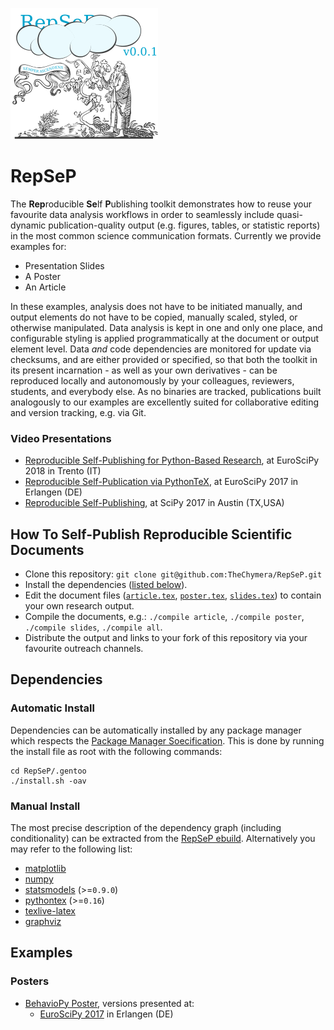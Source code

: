 [![RepSeP Logo](img/repsep.png?raw=true "RepSeP Logo")](https://github.com/TheChymera/RepSeP/releases/tag/0.0.1)

# RepSeP

The **Rep**roducible **Se**lf **P**ublishing toolkit demonstrates how to reuse your favourite data analysis workflows in order to seamlessly include quasi-dynamic publication-quality output (e.g. figures, tables, or statistic reports) in the most common science communication formats. Currently we provide examples for:

* Presentation Slides
* A Poster
* An Article

In these examples, analysis does not have to be initiated manually, and output elements do not have to be copied, manually scaled, styled, or otherwise manipulated.
Data analysis is kept in one and only one place, and configurable styling is applied programmatically at the document or output element level.
Data *and* code dependencies are monitored for update via checksums, and are either provided or specified, so that both the toolkit in its present incarnation - as well as your own derivatives - can be reproduced locally and autonomously by your colleagues, reviewers, students, and everybody else.
As no binaries are tracked, publications built analogously to our examples are excellently suited for collaborative editing and version tracking, e.g. via Git.

### Video Presentations

* [Reproducible Self-Publishing for Python-Based Research](https://youtu.be/WbjQYBuyKdk), at EuroSciPy 2018 in Trento (IT)
* [Reproducible Self-Publication via PythonTeX](https://www.youtube.com/watch?v=bu9_338Q7rU), at EuroSciPy 2017 in Erlangen (DE)
* [Reproducible Self-Publishing](https://www.youtube.com/watch?v=8AD4mtXJhpE), at SciPy 2017 in Austin (TX,USA)

## How To Self-Publish Reproducible Scientific Documents

* Clone this repository: `git clone git@github.com:TheChymera/RepSeP.git`
* Install the dependencies ([listed below](#dependencies)).
* Edit the document files ([`article.tex`](article.tex), [`poster.tex`](poster.tex), [`slides.tex`](slides.tex)) to contain your own research output.
* Compile the documents, e.g.: `./compile article`, `./compile poster`, `./compile slides`, `./compile all`.
* Distribute the output and links to your fork of this repository via your favourite outreach channels.

## Dependencies

### Automatic Install

Dependencies can be automatically installed by any package manager which respects the [Package Manager Soecification](https://dev.gentoo.org/~ulm/pms/head/pms.html).
This is done by running the install file as root with the following commands:

```
cd RepSeP/.gentoo
./install.sh -oav
```

### Manual Install

The most precise description of the dependency graph (including conditionality) can be extracted from the [RepSeP ebuild](.gentoo/sci-biology/repsep/repsep-99999.ebuild).
Alternatively you may refer to the following list:

* [matplotlib](https://matplotlib.org/)
* [numpy](https://www.numpy.org/)
* [statsmodels](https://www.statsmodels.org/stable/index.html) (>=`0.9.0`)
* [pythontex](https://github.com/gpoore/pythontex) (>=`0.16`)
* [texlive-latex](https://www.tug.org/texlive/)
* [graphviz](https://www.graphviz.org/)

## Examples

### Posters

* [BehavioPy Poster](https://bitbucket.org/TheChymera/behaviopy_repsep/), versions presented at:
	* [EuroSciPy 2017](https://bitbucket.org/TheChymera/behaviopy_repsep/raw/7d626813659efa1345efbf07faafaa9a6bcf3876/poster.pdf) in Erlangen (DE)
